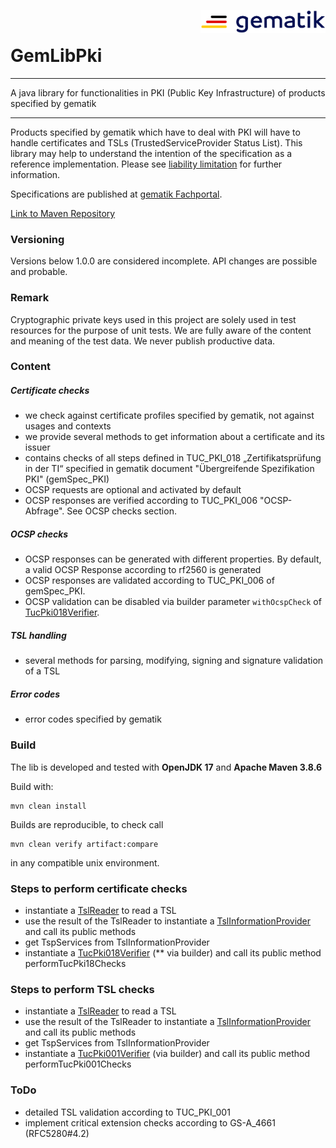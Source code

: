 <img align="right" width="200" height="37" src="doc/images/Gematik_Logo_Flag.png"/> <br />

# GemLibPki

--- 
A java library for functionalities in PKI (Public Key Infrastructure) of products specified by gematik

---

Products specified by gematik which have to deal with PKI will have to handle certificates and
TSLs (TrustedServiceProvider Status List). This library may help to understand the intention of the
specification as a reference implementation.
Please
see [liability limitation](https://fachportal.gematik.de/default-titlegrundsaetzliche-nutzungsbedingungen)
for further information.

Specifications are published at [gematik Fachportal](https://fachportal.gematik.de/).

[Link to Maven Repository](https://mvnrepository.com/artifact/de.gematik.pki.gemlibpki/gemLibPki)

### Versioning

Versions below 1.0.0 are considered incomplete. API changes are possible and probable.

### Remark

Cryptographic private keys used in this project are solely used in test resources for the purpose of
unit tests.
We are fully aware of the content and meaning of the test data. We never publish productive data.

### Content

##### Certificate checks

- we check against certificate profiles specified by gematik, not against usages and contexts
- we provide several methods to get information about a certificate and its issuer
- contains checks of all steps defined in TUC_PKI_018 „Zertifikatsprüfung in der TI“ specified in
  gematik document "Übergreifende Spezifikation PKI" (gemSpec_PKI)
- OCSP requests are optional and activated by default
- OCSP responses are verified according to TUC_PKI_006 "OCSP-Abfrage". See OCSP checks section.

##### OCSP checks

- OCSP responses can be generated with different properties. By default, a valid OCSP Response
  according to rf2560 is generated
- OCSP responses are validated according to TUC_PKI_006 of gemSpec_PKI.
- OCSP validation can be disabled via builder parameter `withOcspCheck` of
  [TucPki018Verifier](src/main/java/de/gematik/pki/gemlibpki/certificate/TucPki018Verifier.java).

##### TSL handling

- several methods for parsing, modifying, signing and signature validation of a TSL

##### Error codes

- error codes specified by gematik

### Build

The lib is developed and tested with **OpenJDK 17** and **Apache Maven 3.8.6**

Build with:

    mvn clean install

Builds are reproducible, to check call

    mvn clean verify artifact:compare

in any compatible unix environment.

### Steps to perform certificate checks

- instantiate a [TslReader](src/main/java/de/gematik/pki/gemlibpki/tsl/TslReader.java) to read a TSL
- use the result of the TslReader to instantiate
  a [TslInformationProvider](src/main/java/de/gematik/pki/gemlibpki/tsl/TslInformationProvider.java)
  and call its public methods
- get TspServices from TslInformationProvider
- instantiate
  a [TucPki018Verifier](src/main/java/de/gematik/pki/gemlibpki/certificate/TucPki018Verifier.java) (**
  via builder) and call its public method performTucPki18Checks

### Steps to perform TSL checks

- instantiate a [TslReader](src/main/java/de/gematik/pki/gemlibpki/tsl/TslReader.java) to read a TSL
- use the result of the TslReader to instantiate
  a [TslInformationProvider](src/main/java/de/gematik/pki/gemlibpki/tsl/TslInformationProvider.java)
  and call its public methods
- get TspServices from TslInformationProvider
- instantiate
  a [TucPki001Verifier](src/main/java/de/gematik/pki/gemlibpki/tsl/TucPki001Verifier.java) (via
  builder) and call its
  public method performTucPki001Checks

### ToDo

- detailed TSL validation according to TUC_PKI_001
- implement critical extension checks according to GS-A_4661 (RFC5280#4.2)
